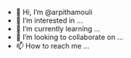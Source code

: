 - 👋 Hi, I’m @arpithamouli
- 👀 I’m interested in ...
- 🌱 I’m currently learning ...
- 💞️ I’m looking to collaborate on ...
- 📫 How to reach me ...

<!---
arpithamouli/arpithamouli is a ✨ special ✨ repository because its `README.md` (this file) appears on your GitHub profile.
You can click the Preview link to take a look at your changes.
--->
